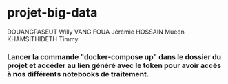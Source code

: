 # projet-big-data

DOUANGPASEUT Willy 
VANG FOUA Jérémie 
HOSSAIN Mueen
KHAMSITHIDETH Timmy

### Lancer la commande "docker-compose up" dans le dossier du projet et accéder au lien généré avec le token pour avoir accès à nos différents notebooks de traitement.
